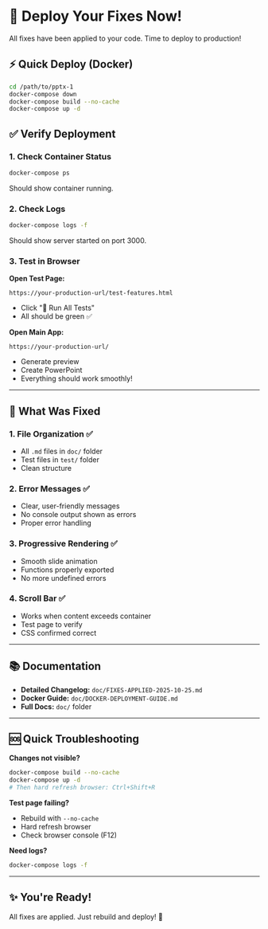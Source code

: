# 🚀 Deploy Your Fixes Now!

All fixes have been applied to your code. Time to deploy to production!

## ⚡ Quick Deploy (Docker)

```bash
cd /path/to/pptx-1
docker-compose down
docker-compose build --no-cache
docker-compose up -d
```

## ✅ Verify Deployment

### 1. Check Container Status
```bash
docker-compose ps
```
Should show container running.

### 2. Check Logs
```bash
docker-compose logs -f
```
Should show server started on port 3000.

### 3. Test in Browser

**Open Test Page:**
```
https://your-production-url/test-features.html
```
- Click "🚀 Run All Tests"
- All should be green ✅

**Open Main App:**
```
https://your-production-url/
```
- Generate preview
- Create PowerPoint
- Everything should work smoothly!

---

## 🎯 What Was Fixed

### 1. File Organization ✅
- All `.md` files in `doc/` folder
- Test files in `test/` folder
- Clean structure

### 2. Error Messages ✅
- Clear, user-friendly messages
- No console output shown as errors
- Proper error handling

### 3. Progressive Rendering ✅
- Smooth slide animation
- Functions properly exported
- No more undefined errors

### 4. Scroll Bar ✅
- Works when content exceeds container
- Test page to verify
- CSS confirmed correct

---

## 📚 Documentation

- **Detailed Changelog:** `doc/FIXES-APPLIED-2025-10-25.md`
- **Docker Guide:** `doc/DOCKER-DEPLOYMENT-GUIDE.md`
- **Full Docs:** `doc/` folder

---

## 🆘 Quick Troubleshooting

**Changes not visible?**
```bash
docker-compose build --no-cache
docker-compose up -d
# Then hard refresh browser: Ctrl+Shift+R
```

**Test page failing?**
- Rebuild with `--no-cache`
- Hard refresh browser
- Check browser console (F12)

**Need logs?**
```bash
docker-compose logs -f
```

---

## ✨ You're Ready!

All fixes are applied. Just rebuild and deploy! 🎉

